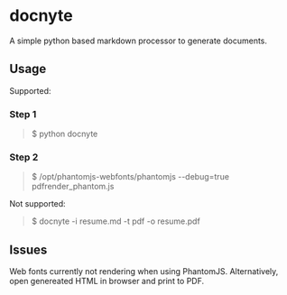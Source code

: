 # docnyte

A simple python based markdown processor to generate documents.


## Usage

Supported:

### Step 1

>$ python docnyte

### Step 2

>$ /opt/phantomjs-webfonts/phantomjs --debug=true pdfrender_phantom.js

Not supported: 

>$ docnyte -i resume.md -t pdf -o resume.pdf

## Issues 

Web fonts currently not rendering when using PhantomJS. Alternatively, open genereated HTML in browser and print to PDF.


